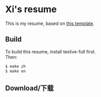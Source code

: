 # Xi's resume

This is my resume, based on [this template](https://github.com/ice1000/resume).

## Build

To build this resume, install texlive-full <!-- and [Sarasa Gothic CL](https://github.com/be5invis/Sarasa-Gothic/releases) font --> first.<br/>
Then:

```bash
$ make zh
$ make en
```

## Download/下载
